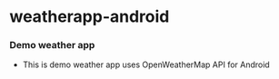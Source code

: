 # weatherapp-android
### Demo weather app
- This is demo weather app uses OpenWeatherMap API for Android
